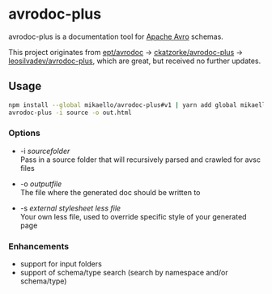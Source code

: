 # avrodoc-plus

avrodoc-plus is a documentation tool for [Apache Avro](http://avro.apache.org/) schemas.

This project originates from [ept/avrodoc](https://github.com/ept/avrodoc) -> [ckatzorke/avrodoc-plus](https://github.com/ckatzorke/avrodoc-plus) -> [leosilvadev/avrodoc-plus](https://github.com/leosilvadev/avrodoc-plus), which are great, but received no further updates.

## Usage

```bash
npm install --global mikaello/avrodoc-plus#v1 | yarn add global mikaello/avrodoc-plus#v1
avrodoc-plus -i source -o out.html
```

### Options

- -i _sourcefolder_  
  Pass in a source folder that will recursively parsed and crawled for avsc files

- -o _outputfile_  
  The file where the generated doc should be written to
- -s _external stylesheet less file_  
  Your own less file, used to override specific style of your generated page

### Enhancements

- support for input folders
- support of schema/type search (search by namespace and/or schema/type)
